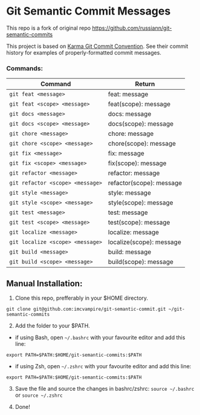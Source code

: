 # Git Semantic Commit Messages

This repo is a fork of original repo https://github.com/russiann/git-semantic-commits

This project is based on [Karma Git Commit Convention](http://karma-runner.github.io/1.0/dev/git-commit-msg.html).
See their commit history for examples of properly-formatted commit messages.

### Commands:

| Command                           | Return                          |
| ---------------------             | ------------------------------- |
| `git feat <message>`              | feat: message                   |
| `git feat <scope> <message>`      | feat(scope): message            |
| `git docs <message>`              | docs: message                   |
| `git docs <scope> <message>`      | docs(scope): message            |
| `git chore <message>`             | chore: message                  |
| `git chore <scope> <message>`     | chore(scope): message           |
| `git fix <message>`               | fix: message                    |
| `git fix <scope> <message>`       | fix(scope): message             |
| `git refactor <message>`          | refactor: message               |
| `git refactor <scope> <message>`  | refactor(scope): message        |
| `git style <message>`             | style: message                  |
| `git style <scope> <message>`     | style(scope): message           |
| `git test <message>`              | test: message                   |
| `git test <scope> <message>`      | test(scope): message            |
| `git localize <message>`          | localize: message               |
| `git localize <scope> <message>`  | localize(scope): message        |
| `git build <message>`             | build: message                  |
| `git build <scope> <message>`     | build(scope): message           |


## Manual Installation:

1. Clone this repo, prefferably in your $HOME directory.
```
git clone git@github.com:imcvampire/git-semantic-commit.git ~/git-semantic-commits
```

2. Add the folder to your $PATH.
  * if using Bash, open ```~/.bashrc``` with your favourite editor and add this line:
  ```
  export PATH=$PATH:$HOME/git-semantic-commits:$PATH
  ```
  * if using Zsh, open ```~/.zshrc``` with your favourite editor and add this line:
  ```
  export PATH=$PATH:$HOME/git-semantic-commits:$PATH
  ```

3. Save the file and source the changes in bashrc/zshrc: ```source ~/.bashrc``` or ```source ~/.zshrc```

4. Done!
